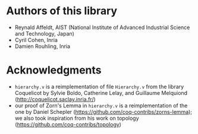 # Authors of this library

- Reynald Affeldt, AIST (National Institute of Advanced Industrial Science and Technology, Japan)
- Cyril Cohen, Inria
- Damien Rouhling, Inria

# Acknowledgments
- `hierarchy.v` is a reimplementation of file `Hierarchy.v` from the
  library Coquelicot by Sylvie Boldo, Catherine Lelay, and Guillaume
  Melquiond (http://coquelicot.saclay.inria.fr/)
- our proof of Zorn's Lemma in `hierarchy.v` is a reimplementation of the one by
  Daniel Schepler (https://github.com/coq-contribs/zorns-lemma); we also took
  inspiration from his work on topology
  (https://github.com/coq-contribs/topology)
